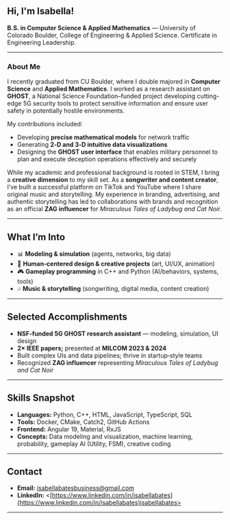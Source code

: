 ## Hi, I'm Isabella!

**B.S. in Computer Science & Applied Mathematics** — University of Colorado Boulder, College of Engineering & Applied Science. Certificate in Engineering Leadership.

---

### About Me

I recently graduated from CU Boulder, where I double majored in **Computer Science** and **Applied Mathematics**. I worked as a research assistant on **GHOST**, a National Science Foundation–funded project developing cutting-edge 5G security tools to protect sensitive information and ensure user safety in potentially hostile environments.

My contributions included:

* Developing **precise mathematical models** for network traffic
* Generating **2‑D and 3‑D intuitive data visualizations**
* Designing the **GHOST user interface** that enables military personnel to plan and execute deception operations effectively and securely

While my academic and professional background is rooted in STEM, I bring a **creative dimension** to my skill set. As a **songwriter and content creator**, I’ve built a successful platform on TikTok and YouTube where I share original music and storytelling. My experience in branding, advertising, and authentic storytelling has led to collaborations with brands and recognition as an official **ZAG influencer** for *Miraculous Tales of Ladybug and Cat Noir*.

---

## What I’m Into

* 📊 **Modeling & simulation** (agents, networks, big data)
* 🎨 **Human‑centered design & creative projects** (art, UI/UX, animation)
* 🎮 **Gameplay programming** in C++ and Python (AI/behaviors, systems, tools)
* 🎶 **Music & storytelling** (songwriting, digital media, content creation)

<!--
---

## Featured Projects

### 1) ghost-activity-sim *(C++20, CMake, YAML, JSON)*

A data‑driven simulator that generates realistic, persona‑conditioned web activity traces using **Utility AI + FSM**, inspired by gameplay AI.

* Config‑driven (demographic priors, hour modifiers, site vocab)
* Clean architecture, unit‑test ready, export to JSON/CSV

### 2) GHOST Planner *(Angular 19, Material)*

A multi‑step mission planner UI: personas, device selection, schedule builder, and summary. Focus on clear UX for complex flows.

* Auth‑ready, API integrations, tables/dialogs

### 3) ML Mini‑Lab *(Python)*

Notebooks showcasing classic models (logistic regression, SVMs, simple nets) with clean explanations and comparisons.
-->
---

## Selected Accomplishments

* **NSF‑funded 5G GHOST research assistant** — modeling, simulation, UI design
* **2× IEEE papers;** presented at **MILCOM 2023 & 2024**
* Built complex UIs and data pipelines; thrive in startup‑style teams
* Recognized **ZAG influencer** representing *Miraculous Tales of Ladybug and Cat Noir*

---

## Skills Snapshot

* **Languages:** Python, C++, HTML, JavaScript, TypeScript, SQL
* **Tools:** Docker, CMake, Catch2, GitHub Actions
* **Frontend:** Angular 19, Material, RxJS
* **Concepts:** Data modeling and visualization, machine learning, probability, gameplay AI (Utility, FSM), creative coding

---

## Contact

* **Email:** [isabellabatesbusiness@gmail.com](mailto:isabellabatesbusiness@gmail.com)
* **LinkedIn:** <[https://www.linkedin.com/in/isabellabates](https://www.linkedin.com/in/isabellabates)isabellabates>

---


